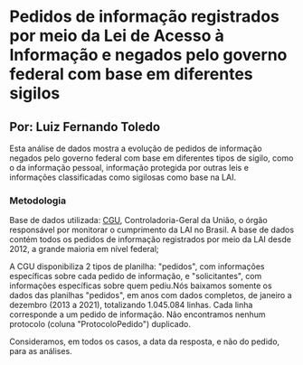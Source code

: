 # Pedidos de informação registrados por meio da Lei de Acesso à Informação e negados pelo governo federal com base em diferentes sigilos

## Por: Luiz Fernando Toledo

Esta análise de dados mostra a evolução de pedidos de informação negados pelo governo federal com base em diferentes tipos de sigilo, como o da informação pessoal, informação protegida por outras leis e informações classificadas como sigilosas como base na LAI.

### Metodologia

Base de dados utilizada: [CGU](https://falabr.cgu.gov.br/publico/DownloadDados/DownloadDadosLai.aspx), Controladoria-Geral da União, o órgão responsável por monitorar o cumprimento da LAI no Brasil. A base de dados contém todos os pedidos de informação registrados por meio da LAI desde 2012, a grande maioria em nível federal;

A CGU disponibiliza 2 tipos de planilha: "pedidos", com informações específicas sobre cada pedido de informação, e "solicitantes", com informações específicas sobre quem pediu.Nós baixamos somente os dados das planilhas "pedidos", em anos com dados completos, de janeiro a dezembro (2013 a 2021), totalizando 1.045.084 linhas. Cada linha corresponde a um pedido de informação. Não encontramos nenhum protocolo (coluna "ProtocoloPedido") duplicado. 

Consideramos, em todos os casos, a data da resposta, e não do pedido, para as análises.

